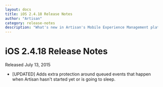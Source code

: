 ```yaml
---
layout: docs
title: iOS 2.4.18 Release Notes
author: "Artisan"
category: release-notes
description: "What's new in Artisan's Mobile Experience Management platform."
---
```

# iOS 2.4.18 Release Notes

Released July 13, 2015

* [UPDATED] Adds extra protection around queued events that happen when Artisan hasn't started yet or is going to sleep.

